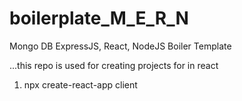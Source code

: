 # boilerplate_M_E_R_N
Mongo DB ExpressJS, React, NodeJS Boiler Template

...this repo is used for creating projects for in react
  1. npx create-react-app client
